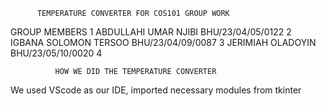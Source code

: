           TEMPERATURE CONVERTER FOR COS101 GROUP WORK

GROUP MEMBERS
1 ABDULLAHI UMAR NJIBI  BHU/23/04/05/0122
2 IGBANA SOLOMON TERSOO BHU/23/04/09/0087
3 JERIMIAH OLADOYIN BHU/23/05/10/0020
4

              HOW WE DID THE TEMPERATURE CONVERTER
We used VScode as our IDE, imported necessary modules from tkinter
